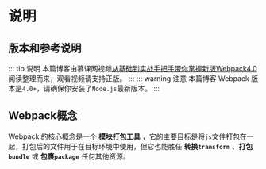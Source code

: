 # 说明

## 版本和参考说明
::: tip 说明
本篇博客由慕课网视频[从基础到实战手把手带你掌握新版Webpack4.0](https://coding.imooc.com/class/316.html)阅读整理而来，观看视频请支持正版。
:::
::: warning 注意
本篇博客 Webpack 版本是`4.0+`，请确保你安装了`Node.js`最新版本。
:::

## Webpack概念
Webpack 的核心概念是一个 **模块打包工具** ，它的主要目标是将`js`文件打包在一起，打包后的文件用于在目标环境中使用，但它也能胜任 **转换`transform`** 、**打包`bundle`** 或 **包裹`package`** 任何其他资源。